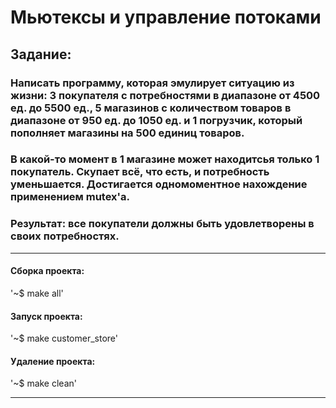 # Мьютексы и управление потоками
## Задание:
### Написать программу, которая эмулирует ситуацию из жизни: 3 покупателя с потребностями в диапазоне от 4500 ед. до 5500 ед., 5 магазинов с количеством товаров в диапазоне от 950 ед. до 1050 ед. и 1 погрузчик, который пополняет магазины на 500 единиц товаров.
### В какой-то момент в 1 магазине может находитсья только 1 покупатель. Скупает всё, что есть, и потребность уменьшается. Достигается одномоментное нахождение применением mutex'a.
### Результат: все покупатели должны быть удовлетворены в своих потребностях.
____

#### Сборка проекта:

'~$ make all'

#### Запуск проекта:

'~$ make customer_store'

#### Удаление проекта:

'~$ make clean'
____
